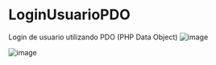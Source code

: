 # LoginUsuarioPDO
Login de usuario utilizando PDO (PHP Data Object)
![image](https://github.com/RenzoFerronato/LoginUsuarioPDO/assets/71838927/540cfad6-48f2-47f9-841a-2a48e08b2339)

![image](https://github.com/RenzoFerronato/LoginUsuarioPDO/assets/71838927/f2398d14-c7f5-4766-851f-476d083acd3f)

